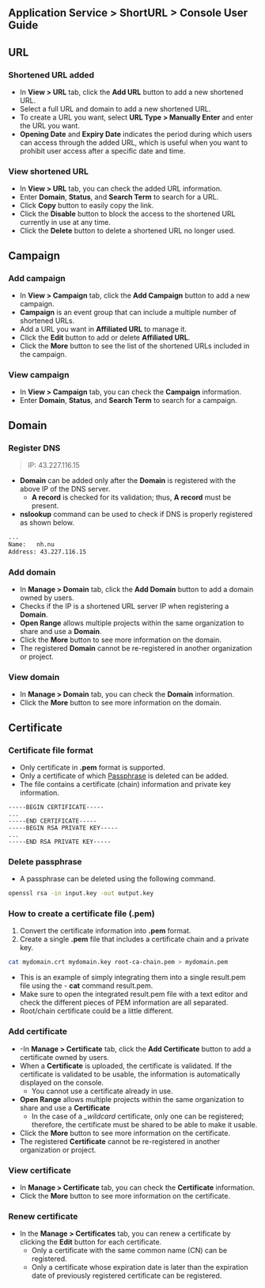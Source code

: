 ## Application Service > ShortURL > Console User Guide

## URL

### Shortened URL added
- In **View > URL** tab, click the **Add URL** button to add a new shortened URL.
- Select a full URL and domain to add a new shortened URL.
- To create a URL you want, select **URL Type > Manually Enter** and enter the URL you want.
- **Opening Date** and **Expiry Date** indicates the period during which users can access through the added URL, which is useful when you want to prohibit user access after a specific date and time.

### View shortened URL
- In **View > URL** tab, you can check the added URL information.
- Enter **Domain**, **Status**, and **Search Term** to search for a URL.
- Click **Copy** button to easily copy the link.
- Click the **Disable** button to block the access to the shortened URL currently in use at any time.
- Click the **Delete** button to delete a shortened URL no longer used.



## Campaign

### Add campaign
- In **View > Campaign** tab, click the **Add Campaign** button to add a new campaign.
- **Campaign** is an event group that can include a multiple number of shortened URLs.
- Add a URL you want in **Affiliated URL** to manage it.
- Click the **Edit** button to add or delete **Affiliated URL**.
- Click the **More** button to see the list of the shortened URLs included in the campaign.

### View campaign
- In **View > Campaign** tab, you can check the **Campaign** information.
- Enter **Domain**, **Status**, and **Search Term** to search for a campaign.


## Domain

### Register DNS
> IP: 43.227.116.15
- **Domain** can be added only after the **Domain** is registered with the above IP of the DNS server.
    - **A record** is checked for its validation; thus, **A record** must be present.
- **nslookup** command can be used to check if DNS is properly registered as shown below.

```bash
...
Name:   nh.nu
Address: 43.227.116.15
```

### Add domain
- In **Manage > Domain** tab, click the **Add Domain** button to add a domain owned by users.
- Checks if the IP is a shortened URL server IP when registering a **Domain**.
- **Open Range** allows multiple projects within the same organization to share and use a **Domain**.
- Click the **More** button to see more information on the domain.
- The registered **Domain** cannot be re-registered in another organization or project.

### View domain
- In **Manage > Domain** tab, you can check the **Domain** information.
- Click the **More** button to see more information on the domain.



## Certificate

### Certificate file format
- Only certificate in **.pem** format is supported.
- Only a certificate of which [Passphrase](https://github.com/TOAST-DOCS/ShortURL/pull/1/files#passphrase-삭제) is deleted can be added.
- The file contains a certificate (chain) information and private key information.

```
-----BEGIN CERTIFICATE-----
...
-----END CERTIFICATE-----
-----BEGIN RSA PRIVATE KEY-----
...
-----END RSA PRIVATE KEY-----
```

### Delete passphrase
- A passphrase can be deleted using the following command.

```bash
openssl rsa -in input.key -out output.key
```

### How to create a certificate file (.pem)
1. Convert the certificate information into **.pem** format.
2. Create a single **.pem** file that includes a certificate chain and a private key.

```bash
cat mydomain.crt mydomain.key root-ca-chain.pem > mydomain.pem
```

- This is an example of simply integrating them into a single result.pem file using the - **cat** command result.pem.
- Make sure to open the integrated result.pem file with a text editor and check the different pieces of PEM information are all separated.
- Root/chain certificate could be a little different.


### Add certificate
- -In **Manage > Certificate** tab, click the **Add Certificate** button to add a certificate owned by users.
- When a **Certificate** is uploaded, the certificate is validated. If the certificate is validated to be usable, the information is automatically displayed on the console.
    - You cannot use a certificate already in use.
- **Open Range** allows multiple projects within the same organization to share and use a **Certificate** 
    - In the case of a *_wildcard* certificate, only one can be registered; therefore, the certificate must be shared to be able to make it usable.
- Click the **More** button to see more information on the certificate.
- The registered **Certificate** cannot be re-registered in another organization or project.

### View certificate
- In **Manage > Certificate** tab, you can check the **Certificate** information.
- Click the **More** button to see more information on the certificate.

### Renew certificate
- In the **Manage > Certificates** tab, you can renew a certificate by clicking the **Edit** button for each certificate.
    - Only a certificate with the same common name (CN) can be registered.
    - Only a certificate whose expiration date is later than the expiration date of previously registered certificate can be registered.